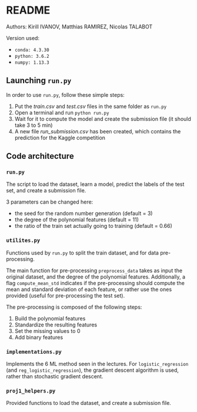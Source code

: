 # README
Authors: Kirill IVANOV, Matthias RAMIREZ, Nicolas TALABOT

Version used:
* `conda: 4.3.30`
* `python: 3.6.2`
* `numpy: 1.13.3`

## Launching `run.py`
In order to use `run.py`, follow these simple steps:
1. Put the *train.csv* and *test.csv* files in the same folder as `run.py`
2. Open a terminal and run `python run.py`
3. Wait for it to compute the model and create the submission file (it should take 3 to 5 min)
4. A new file *run_submission.csv* has been created, which contains the prediction for the Kaggle competition

## Code architecture
### `run.py`
The script to load the dataset, learn a model, predict the labels of the test set, and create a submission file.

3 parameters can be changed here:
* the seed for the random number generation (default = 3)
* the degree of the polynomial features (default = 11)
* the ratio of the train set actually going to training (default = 0.66)

### `utilites.py`
Functions used by `run.py` to split the train dataset, and for data pre-processing.

The main function for pre-processing `preprocess_data` takes as input the original dataset, and the degree of the polynomial features.
Additionally, a flag `compute_mean_std` indicates if the pre-processing should compute the mean and standard deviation of each feature,
or rather use the ones provided (useful for pre-processing the test set).

The pre-processing is composed of the following steps:
1. Build the polynomial features
2. Standardize the resulting features
3. Set the missing values to 0
4. Add binary features

### `implementations.py`
Implements the 6 ML method seen in the lectures. For `logistic_regression` (and `reg_logistic_regression`), the gradient descent
algorithm is used, rather than stochastic gradient descent.

### `proj1_helpers.py`
Provided functions to load the dataset, and create a submission file.
